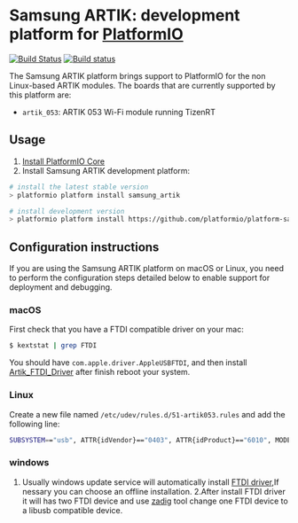 # Samsung ARTIK: development platform for [PlatformIO](http://platformio.org)
[![Build Status](https://travis-ci.org/platformio/platform-samsung_artik.svg?branch=develop)](https://travis-ci.org/platformio/platform-samsung_artik)
[![Build status](https://ci.appveyor.com/api/projects/status/6vyuk4avv66atccu/branch/develop?svg=true)](https://ci.appveyor.com/project/ivankravets/platform-samsung_artik/branch/develop)

The Samsung ARTIK platform brings support to PlatformIO for the non Linux-based
ARTIK modules. The boards that are currently supported by this platform are:
 * `artik_053`: ARTIK 053 Wi-Fi module running TizenRT

## Usage

1. [Install PlatformIO Core](http://docs.platformio.org/page/core.html)
2. Install Samsung ARTIK development platform:
```bash
# install the latest stable version
> platformio platform install samsung_artik

# install development version
> platformio platform install https://github.com/platformio/platform-samsung_artik.git
```

## Configuration instructions

If you are using the Samsung ARTIK platform on macOS or Linux, you need to
perform the configuration steps detailed below to enable support for deployment
and debugging.

### macOS

First check that you have a FTDI compatible driver on your mac:
```bash
$ kextstat | grep FTDI
```
You should have `com.apple.driver.AppleUSBFTDI`,
and then install [Artik_FTDI_Driver](http://developer.artik.io/downloads/artik_ide/platformio/Artik053FTDIDriver.pkg) after finish reboot your system.

### Linux

Create a new file named `/etc/udev/rules.d/51-artik053.rules` and add the
following line:
```bash
SUBSYSTEM=="usb", ATTR{idVendor}=="0403", ATTR{idProduct}=="6010", MODE="0660", GROUP="plugdev", SYMLINK+="artik053-%n"
```

### windows
1. Usually windows update service will automatically install [FTDI driver](http://developer.artik.io/downloads/artik_ide/platformio/CDM_v2.12.26_WHQL_Certified.zip),If nessary you can choose an offline installation.
2.After install FTDI driver it will has two FTDI device and use [zadig](http://developer.artik.io/downloads/artik_ide/platformio/zadig-2.3.exe) tool change one FTDI device to a libusb compatible device.

